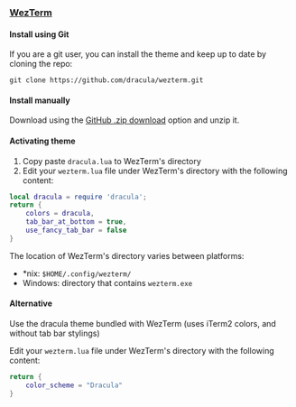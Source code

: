 ### [WezTerm](https://wezfurlong.org/wezterm)

#### Install using Git

If you are a git user, you can install the theme and keep up to date by cloning the repo:

    git clone https://github.com/dracula/wezterm.git

#### Install manually

Download using the [GitHub .zip download](https://github.com/dracula/wezterm/archive/master.zip) option and unzip it.

#### Activating theme

1. Copy paste `dracula.lua` to WezTerm's directory
2. Edit your `wezterm.lua` file under WezTerm's directory with the following content:

```lua
local dracula = require 'dracula';
return {
    colors = dracula,
    tab_bar_at_bottom = true,
    use_fancy_tab_bar = false
}
```

The location of WezTerm's directory varies between platforms:

-   \*nix: `$HOME/.config/wezterm/`
-   Windows: directory that contains `wezterm.exe`

#### Alternative

Use the dracula theme bundled with WezTerm (uses iTerm2 colors, and without tab bar stylings)

Edit your `wezterm.lua` file under WezTerm's directory with the following content:

```lua
return {
	color_scheme = "Dracula"
}
```
